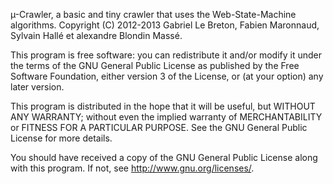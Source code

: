 µ-Crawler, a basic and tiny crawler that uses the Web-State-Machine algorithms.
Copyright (C) 2012-2013 Gabriel Le Breton, Fabien Maronnaud,
Sylvain Hallé et alexandre Blondin Massé.

This program is free software: you can redistribute it and/or modify
it under the terms of the GNU General Public License as published by
the Free Software Foundation, either version 3 of the License, or
(at your option) any later version.

This program is distributed in the hope that it will be useful,
but WITHOUT ANY WARRANTY; without even the implied warranty of
MERCHANTABILITY or FITNESS FOR A PARTICULAR PURPOSE.  See the
GNU General Public License for more details.

You should have received a copy of the GNU General Public License
along with this program.  If not, see <http://www.gnu.org/licenses/>.